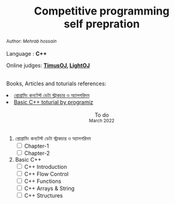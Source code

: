 <h1 align="center">Competitive programming <br>
    self prepration
</h1>
<small style="bg-color:green; color=white;">Author:<em> Mehrab hossain</small><br></em><br>
Language : <strong color="red">C++</strong><br>

Online judges: <strong><a href="https://acm.timus.ru/">TimusOJ</a>, <a href="https://lightoj.com/">
LightOJ</a><br><br></strong>

Books, Articles and toturials references:

<li><a href="https://www.rokomari.com/book/117663/programming-contest-data-structures-and-algorithms">প্রোগ্রামিং কনটেস্ট ডেটা স্ট্রাকচার ও অ্যালগরিদম</a></li>
<li><a href="https://www.programiz.com/cpp-programming">Basic C++ toturial by programiz
</a><br><br></li>

<div align="center">To do<br><small>March 2022</small></div><br>
<ol>
<li>প্রোগ্রামিং কনটেস্ট ডেটা স্ট্রাকচার ও অ্যালগরিদম <br>
<input type="checkbox" id="chapter-1">
<label for="chapter-1">Chapter-1</label>
<br>
<input type="checkbox" id="chapter-1">
<label for="chapter-1">Chapter-2</label>
<br>

<li>Basic C++  <br>
<input type="checkbox" id="chapter-1">
<label for="chapter-1">C++ Introduction
</label>
<br>
<input type="checkbox" id="chapter-1">
<label for="chapter-1">C++ Flow Control
</label>
<br>
<input type="checkbox" id="chapter-1">
<label for="chapter-1">C++ Functions
</label>
<br>

<input type="checkbox" id="chapter-1">
<label for="chapter-1">C++ Arrays & String
</label>
<br>
<input type="checkbox" id="chapter-1">
<label for="chapter-1">C++ Structures
</label>
<br>
